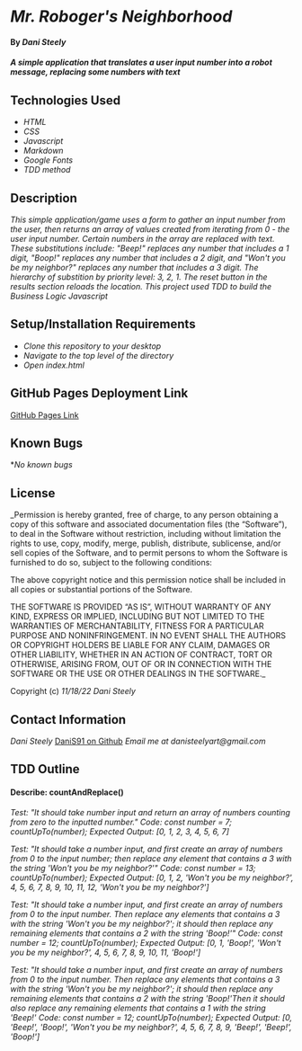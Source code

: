 # _Mr. Roboger's Neighborhood_

#### By _**Dani Steely**_

#### _A simple application that translates a user input number into a robot message, replacing some numbers with text_

## Technologies Used

* _HTML_
* _CSS_
* _Javascript_
* _Markdown_
* _Google Fonts_
* _TDD method_

## Description

_This simple application/game uses a form to gather an input number from the user, then returns an array of values created from iterating from 0 - the user input number. Certain numbers in the array are replaced with text. These substitutions include: "Beep!" replaces any number that includes a 1 digit, "Boop!" replaces any number that includes a 2 digit, and "Won't you be my neighbor?" replaces any number that includes a 3 digit. The hierarchy of substition by priority level: 3, 2, 1. The reset button in the results section reloads the location. This project used TDD to build the Business Logic Javascript_

## Setup/Installation Requirements

* _Clone this repository to your desktop_
* _Navigate to the top level of the directory_
* _Open index.html_

## GitHub Pages Deployment Link

[GitHub Pages Link](https://danis91.github.io/mr-roboger/)

## Known Bugs

*_No known bugs_

## License

_Permission is hereby granted, free of charge, to any person obtaining a copy of this software and associated documentation files (the “Software”), to deal in the Software without restriction, including without limitation the rights to use, copy, modify, merge, publish, distribute, sublicense, and/or sell copies of the Software, and to permit persons to whom the Software is furnished to do so, subject to the following conditions:

The above copyright notice and this permission notice shall be included in all copies or substantial portions of the Software.

THE SOFTWARE IS PROVIDED “AS IS”, WITHOUT WARRANTY OF ANY KIND, EXPRESS OR IMPLIED, INCLUDING BUT NOT LIMITED TO THE WARRANTIES OF MERCHANTABILITY, FITNESS FOR A PARTICULAR PURPOSE AND NONINFRINGEMENT. IN NO EVENT SHALL THE AUTHORS OR COPYRIGHT HOLDERS BE LIABLE FOR ANY CLAIM, DAMAGES OR OTHER LIABILITY, WHETHER IN AN ACTION OF CONTRACT, TORT OR OTHERWISE, ARISING FROM, OUT OF OR IN CONNECTION WITH THE SOFTWARE OR THE USE OR OTHER DEALINGS IN THE SOFTWARE._

Copyright (c) _11/18/22_ _Dani Steely_

## Contact Information

_Dani Steely_
[DaniS91 on Github](https://github.com/DaniS91)
_Email me at danisteelyart@gmail.com_

## TDD Outline

#### Describe: countAndReplace()
_Test: "It should take number input and return an array of numbers counting from zero to the inputted number."_
_Code:_
_const number = 7;_
_countUpTo(number);_
_Expected Output: [0, 1, 2, 3, 4, 5, 6, 7]_

_Test: "It should take a number input, and first create an array of numbers from 0 to the input number; then replace any element that contains a 3 with the string 'Won't you be my neighbor?'"_
_Code:_
_const number = 13;_
_countUpTo(number);_
_Expected Output: [0, 1, 2, 'Won't you be my neighbor?', 4, 5, 6, 7, 8, 9, 10, 11, 12, 'Won't you be my neighbor?']_

_Test: "It should take a number input, and first create an array of numbers from 0 to the input number. Then replace any elements that contains a 3 with the string 'Won't you be my neighbor?'; it should then replace any remaining elements that contains a 2 with the string 'Boop!'"_
_Code:_
_const number = 12;_
_countUpTo(number);_
_Expected Output: [0, 1, 'Boop!', 'Won't you be my neighbor?', 4, 5, 6, 7, 8, 9, 10, 11, 'Boop!']_

_Test: "It should take a number input, and first create an array of numbers from 0 to the input number. Then replace any elements that contains a 3 with the string 'Won't you be my neighbor?'; it should then replace any remaining elements that contains a 2 with the string 'Boop!'Then it should also replace any remaining elements that contains a 1 with the string 'Beep!'_
_Code:_
_const number = 12;_
_countUpTo(number);_
_Expected Output: [0, 'Beep!', 'Boop!', 'Won't you be my neighbor?', 4, 5, 6, 7, 8, 9, 'Beep!', 'Beep!', 'Boop!']_